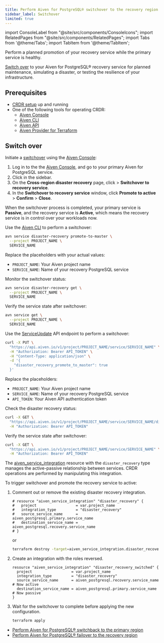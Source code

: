 ```yaml
---
title: Perform Aiven for PostgreSQL® switchover to the recovery region
sidebar_label: Switchover
limited: true
---
```


import ConsoleLabel from "@site/src/components/ConsoleIcons";
import RelatedPages from "@site/src/components/RelatedPages";
import Tabs from '@theme/Tabs';
import TabItem from '@theme/TabItem';

Perform a planned promotion of your recovery service while the primary service is healthy.

[Switch over](/docs/products/postgresql/crdr/crdr-overview#switchover-to-the-recovery-region)
to your Aiven for PostgreSQL® recovery service for planned maintenance, simulating a
disaster, or testing the resilience of your infrastructure.

## Prerequisites

- [CRDR setup](/docs/products/postgresql/crdr/enable-crdr) up and running
- One of the following tools for operating CRDR:
  - [Aiven Console](https://console.aiven.io/)
  - [Aiven CLI](/docs/tools/cli)
  - [Aiven API](/docs/tools/api)
  - [Aiven Provider for Terraform](https://registry.terraform.io/providers/aiven/aiven/latest/docs)

## Switch over

<Tabs>
<TabItem value="console" label="Console">

Initiate a [switchover](/docs/products/postgresql/crdr/crdr-overview#switchover-to-the-recovery-region)
using the [Aiven Console](https://console.aiven.io/):

1. Log in to the the [Aiven Console](https://console.aiven.io/), and go to your primary
   Aiven for PostgreSQL service.
1. Click <ConsoleLabel name="disasterrecovery"/> in the sidebar.
1. On the **Cross-region disaster recovery** page, click <ConsoleLabel name="actions"/> >
   **Switchover to recovery service**.
1. In the **Switchover to recovery service** window, click **Promote to active** > **Confirm** >
   **Close**.

When the switchover process is completed, your primary service is **Passive**, and the
recovery service is **Active**, which means the recovery service is in control over your
workloads now.

</TabItem>
<TabItem value="cli" label="CLI">

Use the [Aiven CLI](/docs/tools/cli) to perform a switchover:

```bash
avn service disaster-recovery promote-to-master \
  --project PROJECT_NAME \
  SERVICE_NAME
```

Replace the placeholders with your actual values:

- `PROJECT_NAME`: Your Aiven project name
- `SERVICE_NAME`: Name of your recovery PostgreSQL service

Monitor the switchover status:

```bash
avn service disaster-recovery get \
  --project PROJECT_NAME \
  SERVICE_NAME
```

Verify the service state after switchover:

```bash
avn service get \
  --project PROJECT_NAME \
  SERVICE_NAME
```

</TabItem>
<TabItem value="api" label="API">

Use the [ServiceUpdate](https://api.aiven.io/doc/#tag/Service/operation/ServiceUpdate) API
endpoint to perform a switchover:

```bash
curl -X PUT \
  "https://api.aiven.io/v1/project/PROJECT_NAME/service/SERVICE_NAME" \
  -H "Authorization: Bearer API_TOKEN" \
  -H "Content-Type: application/json" \
  -d '{
    "disaster_recovery_promote_to_master": true
  }'
```

Replace the placeholders:

- `PROJECT_NAME`: Your Aiven project name
- `SERVICE_NAME`: Name of your recovery PostgreSQL service
- `API_TOKEN`: Your Aiven API authentication token

Check the disaster recovery status:

```bash
curl -X GET \
  "https://api.aiven.io/v1/project/PROJECT_NAME/service/SERVICE_NAME/disaster-recovery" \
  -H "Authorization: Bearer API_TOKEN"
```

Verify the service state after switchover:

```bash
curl -X GET \
  "https://api.aiven.io/v1/project/PROJECT_NAME/service/SERVICE_NAME" \
  -H "Authorization: Bearer API_TOKEN"
```

</TabItem>
<TabItem value="tf" label="Terraform">

The
[aiven_service_integration](https://registry.terraform.io/providers/aiven/aiven/latest/docs/resources/service_integration)
resource with the `disaster_recovery` type manages the active-passive relationship between
services. CRDR operations are performed by manipulating this integration.

To trigger switchover and promote the recovery service to active:

1. Comment out or remove the existing disaster recovery integration.

   ```hcl
   # resource "aiven_service_integration" "disaster_recovery" {
   #   project                  = var.project_name
   #   integration_type         = "disaster_recovery"
   #   source_service_name      = aiven_postgresql.primary.service_name
   #   destination_service_name = aiven_postgresql.recovery.service_name
   # }
   ```

   or

   ```bash
   terraform destroy -target=aiven_service_integration.disaster_recovery
   ```

1. Create an integration with the roles reversed.

   ```hcl
   resource "aiven_service_integration" "disaster_recovery_switched" {
     project                  = var.project_name
     integration_type         = "disaster_recovery"
     source_service_name      = aiven_postgresql.recovery.service_name   # Now active
     destination_service_name = aiven_postgresql.primary.service_name    # Now passive
   }
   ```

1. Wait for the switchover to complete before applying the new configuration.

   ```bash
   terraform apply
   ```

</TabItem>
</Tabs>

<RelatedPages/>

- [Perform Aiven for PostgreSQL® switchback to the primary region](/docs/products/postgresql/crdr/switchover/crdr-switchback)
- [Perform Aiven for PostgreSQL® failover to the recovery region](/docs/products/postgresql/crdr/failover/crdr-failover-to-recovery)
